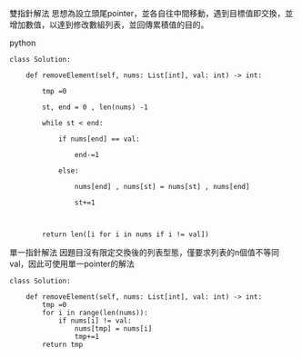 雙指針解法
思想為設立頭尾pointer，並各自往中間移動，遇到目標值即交換，並增加數值，以達到修改數組列表，並回傳累積值的目的。

python 
```
class Solution:

    def removeElement(self, nums: List[int], val: int) -> int:

        tmp =0

        st, end = 0 , len(nums) -1

        while st < end:

            if nums[end] == val:

                end-=1

            else:

                nums[end] , nums[st] = nums[st] , nums[end]

                st+=1

  

        return len([i for i in nums if i != val])
```



單一指針解法
因題目沒有限定交換後的列表型態，僅要求列表的n個值不等同val，因此可使用單一pointer的解法
```
class Solution:

    def removeElement(self, nums: List[int], val: int) -> int:
        tmp =0
		for i in range(len(nums)):
			if nums[i] != val:
				nums[tmp] = nums[i]
				tmp+=1
		return tmp
```